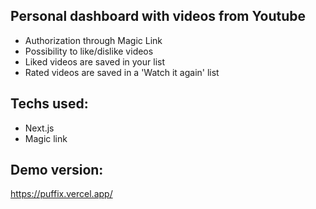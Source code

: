 ## Personal dashboard with videos from Youtube

- Authorization through Magic Link
- Possibility to like/dislike videos
- Liked videos are saved in your list
- Rated videos are saved in a 'Watch it again' list

## Techs used: 
- Next.js
- Magic link

## Demo version:
https://puffix.vercel.app/
